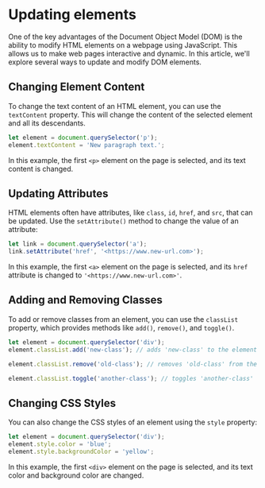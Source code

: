 # Updating elements

One of the key advantages of the Document Object Model (DOM) is the ability to modify HTML elements on a webpage using JavaScript. This allows us to make web pages interactive and dynamic. In this article, we'll explore several ways to update and modify DOM elements.

## Changing Element Content

To change the text content of an HTML element, you can use the `textContent` property. This will change the content of the selected element and all its descendants.

```jsx
let element = document.querySelector('p');
element.textContent = 'New paragraph text.';
```

In this example, the first `<p>` element on the page is selected, and its text content is changed.

## Updating Attributes

HTML elements often have attributes, like `class`, `id`, `href`, and `src`, that can be updated. Use the `setAttribute()` method to change the value of an attribute:

```jsx
let link = document.querySelector('a');
link.setAttribute('href', '<https://www.new-url.com>');
```

In this example, the first `<a>` element on the page is selected, and its `href` attribute is changed to `'<https://www.new-url.com>'`.

## Adding and Removing Classes

To add or remove classes from an element, you can use the `classList` property, which provides methods like `add()`, `remove()`, and `toggle()`.

```jsx
let element = document.querySelector('div');
element.classList.add('new-class'); // adds 'new-class' to the element

element.classList.remove('old-class'); // removes 'old-class' from the element

element.classList.toggle('another-class'); // toggles 'another-class'

```

## Changing CSS Styles

You can also change the CSS styles of an element using the `style` property:

```jsx
let element = document.querySelector('div');
element.style.color = 'blue';
element.style.backgroundColor = 'yellow';
```

In this example, the first `<div>` element on the page is selected, and its text color and background color are changed.
